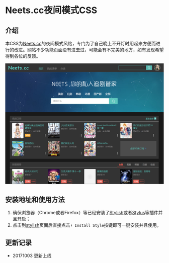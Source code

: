 # Neets.cc夜间模式CSS	

## 介绍

本CSS为[Neets.cc](http://neets.cc/)的夜间模式风格，专门为了自己晚上不开灯时用起来方便而进行的改进。网站不少功能页面没有进去过，可能会有不完美的地方，如有发现希望得到各位的反馈。

![首页](https://raw.githubusercontent.com/swsoyee/neets.cc-night-mode-CSS/master/index_screenshot.png)

## 安装地址和使用方法

1. 确保浏览器（Chrome或者Firefox）等已经安装了[Stylish](https://chrome.google.com/webstore/detail/stylish-custom-themes-for/fjnbnpbmkenffdnngjfgmeleoegfcffe?utm_source=chrome-ntp-icon)或者[Stylus](https://chrome.google.com/webstore/detail/stylus/clngdbkpkpeebahjckkjfobafhncgmne?utm_source=chrome-ntp-icon)等插件并且开启；
2. 点击到[stylish](https://userstyles.org/styles/149089/neets-cc)页面后直接点击`⬇ Install Style`按键即可一键安装并且使用。



## 更新记录

- 20171003 更新上线